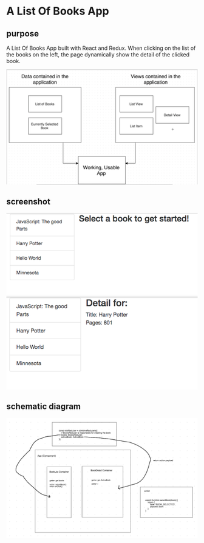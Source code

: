 # A List Of Books App

## purpose
A List Of Books App built with React and Redux. When clicking on the list of the books on the left, the page dynamically show the detail of the clicked book.

![](https://raw.githubusercontent.com/floydchenchen/pictures/master/Screen%20Shot%202018-04-13%20at%209.45.36%20AM.png)


## screenshot
![](https://raw.githubusercontent.com/floydchenchen/pictures/master/Screen%20Shot%202018-04-19%20at%2012.31.57%20AM.png)
![](https://raw.githubusercontent.com/floydchenchen/pictures/master/Screen%20Shot%202018-04-19%20at%2012.32.03%20AM.png)

## schematic diagram
![](https://raw.githubusercontent.com/floydchenchen/pictures/master/Screen%20Shot%202018-04-19%20at%201.02.23%20AM.png)

